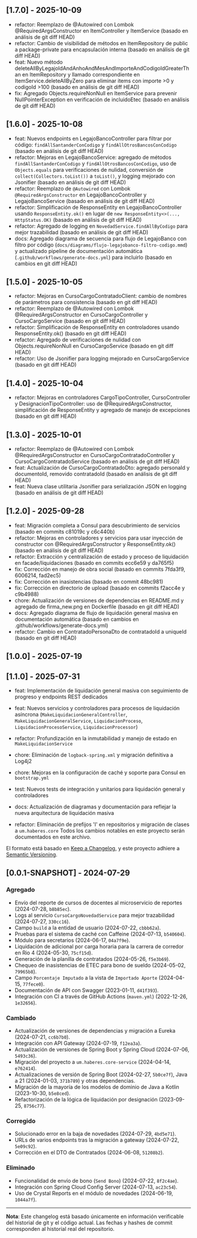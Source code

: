 ## [1.7.0] - 2025-10-09
- refactor: Reemplazo de @Autowired con Lombok @RequiredArgsConstructor en ItemController y ItemService (basado en análisis de git diff HEAD)
- refactor: Cambio de visibilidad de métodos en ItemRepository de public a package-private para encapsulación interna (basado en análisis de git diff HEAD)
- feat: Nuevo método deleteAllByLegajoIdAndAnhoAndMesAndImporteAndCodigoIdGreaterThan en ItemRepository y llamado correspondiente en ItemService.deleteAllByZero para eliminar items con importe >0 y codigoId >100 (basado en análisis de git diff HEAD)
- fix: Agregado Objects.requireNonNull en ItemService para prevenir NullPointerException en verificación de incluidoEtec (basado en análisis de git diff HEAD)

## [1.6.0] - 2025-10-08
- feat: Nuevos endpoints en LegajoBancoController para filtrar por código: `findAllSantanderConCodigo` y `findAllOtrosBancosConCodigo` (basado en análisis de git diff HEAD)
- refactor: Mejoras en LegajoBancoService: agregado de métodos `findAllSantanderConCodigo` y `findAllOtrosBancosConCodigo`, uso de `Objects.equals` para verificaciones de nulidad, conversión de `collect(Collectors.toList())` a `toList()`, y logging mejorado con Jsonifier (basado en análisis de git diff HEAD)
- refactor: Reemplazo de `@Autowired` con Lombok `@RequiredArgsConstructor` en LegajoBancoController y LegajoBancoService (basado en análisis de git diff HEAD)
- refactor: Simplificación de ResponseEntity en LegajoBancoController usando `ResponseEntity.ok()` en lugar de `new ResponseEntity<>(..., HttpStatus.OK)` (basado en análisis de git diff HEAD)
- refactor: Agregado de logging en `NovedadService.findAllByCodigo` para mejor trazabilidad (basado en análisis de git diff HEAD)
- docs: Agregado diagrama de secuencia para flujo de LegajoBanco con filtro por código (`docs/diagrams/flujo-legajobanco-filtro-codigo.mmd`) y actualizado pipeline de documentación automática (`.github/workflows/generate-docs.yml`) para incluirlo (basado en cambios en git diff HEAD)

## [1.5.0] - 2025-10-05
- refactor: Mejoras en CursoCargoContratadoClient: cambio de nombres de parámetros para consistencia (basado en git diff HEAD)
- refactor: Reemplazo de @Autowired con Lombok @RequiredArgsConstructor en CursoCargoController y CursoCargoService (basado en git diff HEAD)
- refactor: Simplificación de ResponseEntity en controladores usando ResponseEntity.ok() (basado en git diff HEAD)
- refactor: Agregado de verificaciones de nulidad con Objects.requireNonNull en CursoCargoService (basado en git diff HEAD)
- refactor: Uso de Jsonifier para logging mejorado en CursoCargoService (basado en git diff HEAD)

## [1.4.0] - 2025-10-04
- refactor: Mejoras en controladores CargoTipoController, CursoController y DesignacionTipoController: uso de @RequiredArgsConstructor, simplificación de ResponseEntity y agregado de manejo de excepciones (basado en git diff HEAD)

## [1.3.0] - 2025-10-01
- refactor: Reemplazo de @Autowired con Lombok @RequiredArgsConstructor en CursoCargoContratadoController y CursoCargoContratadoService (basado en análisis de git diff HEAD)
- feat: Actualización de CursoCargoContratadoDto: agregado personaId y documentoId, removido contratadoId (basado en análisis de git diff HEAD)
- feat: Nueva clase utilitaria Jsonifier para serialización JSON en logging (basado en análisis de git diff HEAD)

## [1.2.0] - 2025-09-28
- feat: Migración completa a Consul para descubrimiento de servicios (basado en commits c81019c y c6c440b)
- refactor: Mejoras en controladores y servicios para usar inyección de constructor con @RequiredArgsConstructor y ResponseEntity.ok() (basado en análisis de git diff HEAD)
- refactor: Extracción y centralización de estado y proceso de liquidación en facade/liquidaciones (basado en commits ecc6e59 y da765f5)
- fix: Corrección en manejo de obra social (basado en commits 7fda3f9, 6006214, fad2ec5)
- fix: Corrección en inasistencias (basado en commit 48bc981)
- fix: Corrección en directorio de upload (basado en commits f2acc4e y c9b4988)
- chore: Actualización de versiones de dependencias en README.md y agregado de firma_new.png en Dockerfile (basado en git diff HEAD)
- docs: Agregado diagrama de flujo de liquidación general masiva en documentación automática (basado en cambios en .github/workflows/generate-docs.yml)
- refactor: Cambio en ContratadoPersonaDto de contratadoId a uniqueId (basado en git diff HEAD)

## [1.0.0] - 2025-07-19
## [1.1.0] - 2025-07-31
- feat: Implementación de liquidación general masiva con seguimiento de progreso y endpoints REST dedicados
- feat: Nuevos servicios y controladores para procesos de liquidación asíncrona (`MakeLiquidacionGeneralController`, `MakeLiquidacionGeneralService`, `LiquidacionProceso`, `LiquidacionProcesoService`, `LiquidacionProcessor`)
- refactor: Profundización en la inmutabilidad y manejo de estado en `MakeLiquidacionService`
- chore: Eliminación de `logback-spring.xml` y migración definitiva a Log4j2
- chore: Mejoras en la configuración de caché y soporte para Consul en `bootstrap.yml`
- test: Nuevos tests de integración y unitarios para liquidación general y controladores
- docs: Actualización de diagramas y documentación para reflejar la nueva arquitectura de liquidación masiva

- refactor: Eliminación de prefijos 'I' en repositorios y migración de clases a `um.haberes.core`
Todos los cambios notables en este proyecto serán documentados en este archivo.

El formato está basado en [Keep a Changelog](https://keepachangelog.com/es-ES/1.0.0/),
y este proyecto adhiere a [Semantic Versioning](https://semver.org/spec/v2.0.0.html).

## [0.0.1-SNAPSHOT] - 2024-07-29

### Agregado
- Envío del reporte de cursos de docentes al microservicio de reportes (2024-07-28, `b8b85ec`).
- Logs al servicio `CursoCargoNovedadService` para mejor trazabilidad (2024-07-27, `330cc16`).
- Campo `build` a la entidad de usuario (2024-07-22, `cbbb62a`).
- Pruebas para el sistema de caché con Caffeine (2024-07-13, `b540604`).
- Módulo para secretarios (2024-06-17, `04a7f9e`).
- Liquidación de adicional por carga horaria para la carrera de corredor en Rio 4 (2024-05-30, `75cf15d`).
- Generación de la planilla de contratados (2024-05-26, `f5e3b69`).
- Chequeo de inasistencias de ETEC para bono de sueldo (2024-05-02, `79965b8`).
- Campo `Porcentaje Imputado` a la vista de `Importado Aporte` (2024-04-15, `77fece0`).
- Documentación de API con Swagger (2023-01-11, `d41f393`).
- Integración con CI a través de GitHub Actions (`maven.yml`) (2022-12-26, `1e32656`).

### Cambiado
- Actualización de versiones de dependencias y migración a Eureka (2024-07-21, `cc6b7b0`).
- Integración con API Gateway (2024-07-19, `f12ea3a`).
- Actualización de versiones de Spring Boot y Spring Cloud (2024-07-06, `5493c36`).
- Migración del proyecto a `um.haberes.core-service` (2024-04-14, `e762414`).
- Actualizaciones de versión de Spring Boot (2024-02-27, `5b0ce7f`), Java a 21 (2024-01-03, `371b789`) y otras dependencias.
- Migración de la mayoría de los modelos de dominio de Java a Kotlin (2023-10-30, `b5e8ced`).
- Refactorización de la lógica de liquidación por designación (2023-09-25, `8756c77`).

### Corregido
- Solucionado error en la baja de novedades (2024-07-29, `4bd5e71`).
- URLs de varios endpoints tras la migración a gateway (2024-07-22, `5e09c92`).
- Corrección en el DTO de Contratados (2024-06-08, `51208b2`).

### Eliminado
- Funcionalidad de envío de bono (`Send Bono`) (2024-07-22, `8f2c4ae`).
- Integración con Spring Cloud Config Server (2024-07-13, `ac23c54`).
- Uso de Crystal Reports en el módulo de novedades (2024-06-19, `1044a7f`).

---

**Nota**: Este changelog está basado únicamente en información verificable del historial de git y el código actual. Las fechas y hashes de commit corresponden al historial real del repositorio.